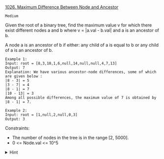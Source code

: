 [1026. Maximum Difference Between Node and Ancestor](https://leetcode.com/problems/maximum-difference-between-node-and-ancestor/description/)

`Medium`

Given the root of a binary tree, find the maximum value v for which there exist different nodes a and b where v = |a.val - b.val| and a is an ancestor of b.

A node a is an ancestor of b if either: any child of a is equal to b or any child of a is an ancestor of b.

```
Example 1:
Input: root = [8,3,10,1,6,null,14,null,null,4,7,13]
Output: 7
Explanation: We have various ancestor-node differences, some of which are given below :
|8 - 3| = 5
|3 - 7| = 4
|8 - 1| = 7
|10 - 13| = 3
Among all possible differences, the maximum value of 7 is obtained by |8 - 1| = 7.

Example 2:
Input: root = [1,null,2,null,0,3]
Output: 3
```

Constraints:

- The number of nodes in the tree is in the range [2, 5000].
- 0 <= Node.val <= 10^5

<details>
<summary>Hint</summary>

For each subtree, find the minimum value and maximum value of its descendants.
</details>
